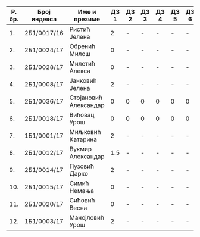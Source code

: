 | Р. бр. | Број индекса | Име и презиме | ДЗ 1 | ДЗ 2 | ДЗ 3 | ДЗ 4 | ДЗ 5 | ДЗ 6 | Укупно поена |
| - | - | - | - | - | - | - | - | - | - |
| 1. | 2Б1/0017/16 | Ристић Јелена | 2 | - | - | - | - | - | 2 |
| 2. | 2Б1/0024/17 | Обренић Милош | 0 | - | - | - | - | - | 0 |
| 3. | 2Б1/0028/17 | Милетић Алекса | 0 | - | - | - | - | - | 0 |
| 4. | 2Б1/0008/17 | Јанковић Јелена | 2 | - | - | - | - | - | 2 |
| 5. | 2Б1/0036/17 | Стојановић Александар | 0 | 0 | 0 | 0 | 0 | 0 | 0 |
| 6. | 2Б1/0018/17 | Вићовац Урош | 0 | 0 | 0 | 0 | 0 | 0 | 0 |
| 7. | 1Б1/0001/17 | Миљковић Катарина | 2 | - | - | - | - | - | 2 |
| 8. | 2Б1/0012/17 | Вукмир Александар | 1.5 | - | - | - | - | - | 1.5 |
| 9. | 2Б1/0014/17 | Пузовић Дарко | 2 | - | - | - | - | - | 2 |
| 10. | 2Б1/0015/17 | Симић Немања | 0 | - | - | - | - | - | 0 |
| 11. | 2Б1/0020/17 | Сићовић Весна | 0 | - | - | - | - | - | 0 |
| 12. | 1Б1/0003/17 | Манојловић Урош | 2 | - | - | - | - | - | 2 |

